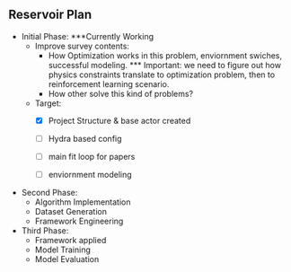 ## Reservoir Plan
- Initial Phase: ***Currently Working
    - Improve survey contents:
        - How Optimization works in this problem, enviornment swiches, successful modeling.
        *** Important: we need to figure out how physics constraints translate to optimization problem, then to reinforcement learning scenario.
        - How other solve this kind of problems?
    - Target:
        - [x] Project Structure & base actor created
        - [ ] Hydra based config
        - [ ] main fit loop for papers
        - [ ] enviornment modeling


- Second Phase:
    - Algorithm Implementation
    - Dataset Generation
    - Framework Engineering
- Third Phase:
    - Framework applied
    - Model Training
    - Model Evaluation


    
